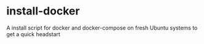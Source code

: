 # install-docker
A install script for docker and docker-compose on fresh Ubuntu systems to get a quick headstart
